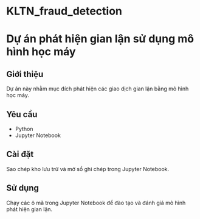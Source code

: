 # KLTN_fraud_detection

# Dự án phát hiện gian lận sử dụng mô hình học máy

## Giới thiệu
Dự án này nhằm mục đích phát hiện các giao dịch gian lận bằng mô hình học máy.

## Yêu cầu
- Python
- Jupyter Notebook

## Cài đặt
Sao chép kho lưu trữ và mở sổ ghi chép trong Jupyter Notebook.

## Sử dụng
Chạy các ô mã trong Jupyter Notebook để đào tạo và đánh giá mô hình phát hiện gian lận.
